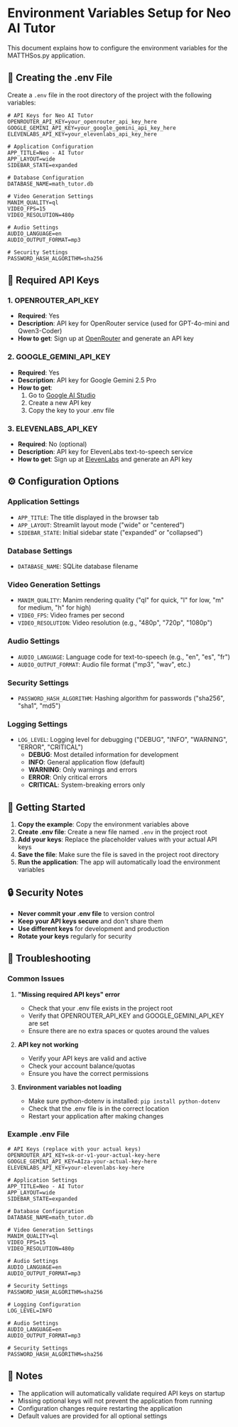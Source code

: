 # Environment Variables Setup for Neo AI Tutor

This document explains how to configure the environment variables for the MATTHSos.py application.

## 📁 Creating the .env File

Create a `.env` file in the root directory of the project with the following variables:

```env
# API Keys for Neo AI Tutor
OPENROUTER_API_KEY=your_openrouter_api_key_here
GOOGLE_GEMINI_API_KEY=your_google_gemini_api_key_here
ELEVENLABS_API_KEY=your_elevenlabs_api_key_here

# Application Configuration
APP_TITLE=Neo - AI Tutor
APP_LAYOUT=wide
SIDEBAR_STATE=expanded

# Database Configuration
DATABASE_NAME=math_tutor.db

# Video Generation Settings
MANIM_QUALITY=ql
VIDEO_FPS=15
VIDEO_RESOLUTION=480p

# Audio Settings
AUDIO_LANGUAGE=en
AUDIO_OUTPUT_FORMAT=mp3

# Security Settings
PASSWORD_HASH_ALGORITHM=sha256
```

## 🔑 Required API Keys

### 1. OPENROUTER_API_KEY
- **Required**: Yes
- **Description**: API key for OpenRouter service (used for GPT-4o-mini and Qwen3-Coder)
- **How to get**: Sign up at [OpenRouter](https://openrouter.ai/) and generate an API key

### 2. GOOGLE_GEMINI_API_KEY
- **Required**: Yes
- **Description**: API key for Google Gemini 2.5 Pro
- **How to get**: 
  1. Go to [Google AI Studio](https://makersuite.google.com/app/apikey)
  2. Create a new API key
  3. Copy the key to your .env file

### 3. ELEVENLABS_API_KEY
- **Required**: No (optional)
- **Description**: API key for ElevenLabs text-to-speech service
- **How to get**: Sign up at [ElevenLabs](https://elevenlabs.io/) and generate an API key

## ⚙️ Configuration Options

### Application Settings
- `APP_TITLE`: The title displayed in the browser tab
- `APP_LAYOUT`: Streamlit layout mode ("wide" or "centered")
- `SIDEBAR_STATE`: Initial sidebar state ("expanded" or "collapsed")

### Database Settings
- `DATABASE_NAME`: SQLite database filename

### Video Generation Settings
- `MANIM_QUALITY`: Manim rendering quality ("ql" for quick, "l" for low, "m" for medium, "h" for high)
- `VIDEO_FPS`: Video frames per second
- `VIDEO_RESOLUTION`: Video resolution (e.g., "480p", "720p", "1080p")

### Audio Settings
- `AUDIO_LANGUAGE`: Language code for text-to-speech (e.g., "en", "es", "fr")
- `AUDIO_OUTPUT_FORMAT`: Audio file format ("mp3", "wav", etc.)

### Security Settings
- `PASSWORD_HASH_ALGORITHM`: Hashing algorithm for passwords ("sha256", "sha1", "md5")

### Logging Settings
- `LOG_LEVEL`: Logging level for debugging ("DEBUG", "INFO", "WARNING", "ERROR", "CRITICAL")
  - **DEBUG**: Most detailed information for development
  - **INFO**: General application flow (default)
  - **WARNING**: Only warnings and errors
  - **ERROR**: Only critical errors
  - **CRITICAL**: System-breaking errors only

## 🚀 Getting Started

1. **Copy the example**: Copy the environment variables above
2. **Create .env file**: Create a new file named `.env` in the project root
3. **Add your keys**: Replace the placeholder values with your actual API keys
4. **Save the file**: Make sure the file is saved in the project root directory
5. **Run the application**: The app will automatically load the environment variables

## 🔒 Security Notes

- **Never commit your .env file** to version control
- **Keep your API keys secure** and don't share them
- **Use different keys** for development and production
- **Rotate your keys** regularly for security

## 🐛 Troubleshooting

### Common Issues

1. **"Missing required API keys" error**
   - Check that your .env file exists in the project root
   - Verify that OPENROUTER_API_KEY and GOOGLE_GEMINI_API_KEY are set
   - Ensure there are no extra spaces or quotes around the values

2. **API key not working**
   - Verify your API keys are valid and active
   - Check your account balance/quotas
   - Ensure you have the correct permissions

3. **Environment variables not loading**
   - Make sure python-dotenv is installed: `pip install python-dotenv`
   - Check that the .env file is in the correct location
   - Restart your application after making changes

### Example .env File

```env
# API Keys (replace with your actual keys)
OPENROUTER_API_KEY=sk-or-v1-your-actual-key-here
GOOGLE_GEMINI_API_KEY=AIza-your-actual-key-here
ELEVENLABS_API_KEY=your-elevenlabs-key-here

# Application Settings
APP_TITLE=Neo - AI Tutor
APP_LAYOUT=wide
SIDEBAR_STATE=expanded

# Database Configuration
DATABASE_NAME=math_tutor.db

# Video Generation Settings
MANIM_QUALITY=ql
VIDEO_FPS=15
VIDEO_RESOLUTION=480p

# Audio Settings
AUDIO_LANGUAGE=en
AUDIO_OUTPUT_FORMAT=mp3

# Security Settings
PASSWORD_HASH_ALGORITHM=sha256

# Logging Configuration
LOG_LEVEL=INFO

# Audio Settings
AUDIO_LANGUAGE=en
AUDIO_OUTPUT_FORMAT=mp3

# Security Settings
PASSWORD_HASH_ALGORITHM=sha256
```

## 📝 Notes

- The application will automatically validate required API keys on startup
- Missing optional keys will not prevent the application from running
- Configuration changes require restarting the application
- Default values are provided for all optional settings 
